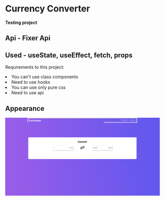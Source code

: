 # Currency Converter
<b>Testing project</b> <br/>
## Api - Fixer Api
## Used - useState, useEffect, fetch, props<br/>
Requirements to this project:
<li>You can't use class components
<li>Need to use hooks
<li>You can use only pure css
<li>Need to use api </li>

## Appearance
<img src="https://github.com/Sentry11/media/raw/main/exchanger.png" height="250"/>


